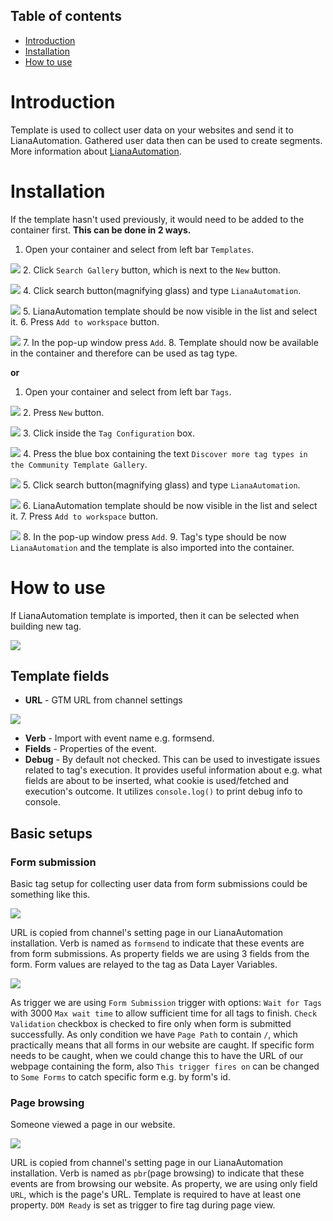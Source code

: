 ## Table of contents

* [Introduction](#introduction)
* [Installation](#installation)
* [How to use](#how-to-use)


# <a id="introduction"></a>Introduction
Template is used to collect user data on your websites and send it to LianaAutomation. Gathered user data then can be used to create
segments. More information about [LianaAutomation](https://www.lianatech.com/solutions/marketing-automation/overview.html).
# <a id="installation"></a>Installation
If the template hasn't used previously, it would need to be added to the container first. **This can be done in 2 ways.**
1. Open your container and select from left bar `Templates`.

![](images/leftbar_templates.png)
2. Click `Search Gallery` button, which is next to the `New` button.

![](images/search_gallery.png)
4. Click search button(magnifying glass) and type `LianaAutomation`.

![](images/search_button.png)
5. LianaAutomation template should be now visible in the list and select it.
6. Press `Add to workspace` button.

![](images/add_to_workspace.png)
7. In the pop-up window press `Add`.
8. Template should now be available in the container and therefore can be used as tag type.

**or**

1. Open your container and select from left bar `Tags`.

![](images/leftbar_tag.png)
2. Press `New` button.

![](images/tag_new.png)
3. Click inside the `Tag Configuration` box.

![](images/tag_configuration.png)
4. Press the blue box containing the text `Discover more tag types in the Community Template Gallery`.

![](images/choose_tag_type.png)
5. Click search button(magnifying glass) and type `LianaAutomation`.

![](images/search_button.png)
6. LianaAutomation template should be now visible in the list and select it.
7. Press `Add to workspace` button.

![](images/add_to_workspace.png)
8. In the pop-up window press `Add`.
9. Tag's type should be now `LianaAutomation` and the template is also imported into the container.

# <a id="how-to-use"></a>How to use

If LianaAutomation template is imported, then it can be selected when building new tag.

![](images/tag_build.png)
## Template fields
* **URL** - GTM URL from channel settings

![](images/gtm_url.png)
* **Verb** - Import with event name e.g. formsend.
* **Fields** - Properties of the event.
* **Debug** - By default not checked. This can be used to investigate issues
  related to tag's execution. It provides useful information about e.g. what
  fields are about to be inserted, what cookie is used/fetched and execution's
  outcome. It utilizes `console.log()` to print debug info to console.

## Basic setups
### Form submission
Basic tag setup for collecting user data from form submissions could be something like this.

![](images/form_submission1.png)

URL is copied from channel's setting page in our LianaAutomation installation. Verb is named as `formsend` to indicate that these events are from form submissions.
As property fields we are using 3 fields from the form. Form values are relayed to the tag as Data Layer Variables.

![](images/form_submission2.png)

As trigger we are using `Form Submission` trigger with options: `Wait for Tags` with 3000 `Max wait time` to allow sufficient time for all tags to finish. `Check Validation`
checkbox is checked to fire only when form is submitted successfully. As only condition we have `Page Path` to contain `/`, which practically means that 
all forms in our website are caught. If specific form needs to be caught, when we could change this to have the URL of our webpage containing the form, also `This trigger fires on` can be changed to `Some Forms` to catch specific form e.g. by form's id.

### Page browsing
Someone viewed a page in our website.

![](images/page_view.png)

URL is copied from channel's setting page in our LianaAutomation installation. Verb is named as `pbr`(page browsing) to indicate that these events are from browsing our website.
As property, we are using only field `URL`, which is the page's URL. Template is required to have at least one property. `DOM Ready` is set as trigger to fire tag during page view.